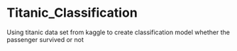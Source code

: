 # Titanic_Classification

Using titanic data set from kaggle to create classification model whether the passenger survived or not

